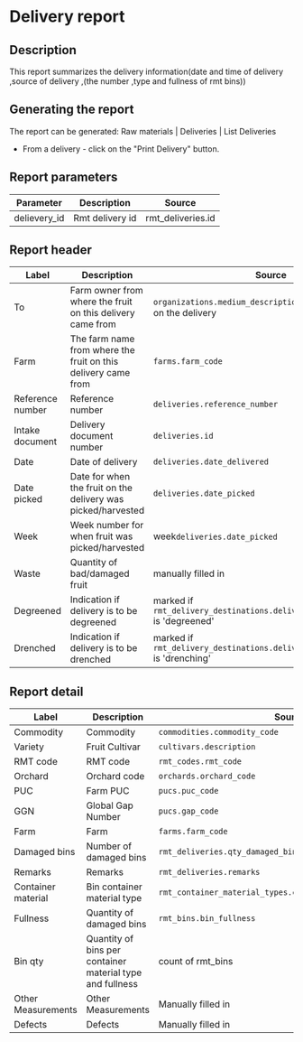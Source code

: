 # Delivery report

## Description
This report summarizes the delivery information(date and time of delivery ,source of delivery ,(the number ,type and fullness of rmt bins))

## Generating the report

The report can be generated:
Raw materials | Deliveries | List Deliveries
* From a delivery - click on the "Print Delivery" button.


## Report parameters
| Parameter | Description | Source |
| ----- | ----------- | ------ |
|delievery_id|Rmt delivery id | rmt_deliveries.id |
## Report header
| Label | Description | Source |
| ----- | ----------- | ------ |
| To| Farm owner  from where the fruit on this delivery came from  | `organizations.medium_description` of the farm owner on the delivery|
| Farm| The farm name from where the fruit on this delivery came from  | `farms.farm_code` |
| Reference number|Reference number | `deliveries.reference_number` |
|  Intake document  | Delivery document number | `deliveries.id`|
|  Date  |Date of delivery| `deliveries.date_delivered` |
|  Date picked  |Date for when the fruit on the delivery was picked/harvested |`deliveries.date_picked` |
|  Week  |Week number for when fruit was picked/harvested | week`deliveries.date_picked` |
|  Waste  |Quantity of bad/damaged fruit | manually filled in |
|  Degreened  |Indication if delivery is to be degreened  | marked if `rmt_delivery_destinations.delivery_destination_code` is 'degreened'  |
|  Drenched  |Indication if delivery is to be drenched  | marked if `rmt_delivery_destinations.delivery_destination_code` is 'drenching'  |
## Report detail
| Label | Description | Source |
| ----- | ----------- | ------ |
|  Commodity  |Commodity | `commodities.commodity_code` |
|  Variety  | Fruit Cultivar | `cultivars.description` |
|  RMT code  |RMT code|`rmt_codes.rmt_code`  |
|  Orchard  |Orchard code | `orchards.orchard_code` |
|  PUC  |Farm PUC  |`pucs.puc_code`  |
|  GGN  |Global Gap Number | `pucs.gap_code`  |
|  Farm  |Farm  |`farms.farm_code`|
|  Damaged bins   |Number of damaged bins |`rmt_deliveries.qty_damaged_bins`  |
|  Remarks   |Remarks |`rmt_deliveries.remarks` |
|  Container material |Bin container material type  |`rmt_container_material_types.container_material_type_code`|
|  Fullness   |Quantity of damaged bins |`rmt_bins.bin_fullness`  |
|  Bin qty   |Quantity of bins per  container material type and  fullness  |count of rmt_bins |
|  Other Measurements   |Other Measurements |Manually filled in |
|  Defects   |Defects |Manually filled in  |















